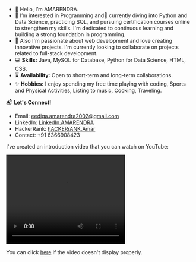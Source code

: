 - 👋 Hello, I’m AMARENDRA.
- 👀 I’m interested in Programming and🌱 currently diving into Python and Data Science, practicing SQL, and pursuing certification courses online to strengthen my skills. I'm dedicated to 
     continuous learning and building a strong foundation in programming. 
- 🚀 Also I'm passionate about web development and love creating innovative projects. I'm currently looking to collaborate on projects related to full-stack development.
- 💻 **Skills:** Java, MySQL for Database, Python for Data Science, HTML, CSS.
- ⌛ **Availability:** Open to short-term and long-term collaborations.
- ✨ **Hobbies:** I enjoy spending my free time playing with coding, Sports and Physical Activities, Listing to music, Cooking, Traveling.

📬 **Let's Connect!**
- Email: eediga.amarendra2002@gmail.com
- LinkedIn: [LinkedIn.AMARENDRA](https://www.linkedin.com/in/eediga-amarendra-03b88324b/)
- HackerRank: [hACKERrANK.Amar](https://www.hackerrank.com/dashboard)
- Contact: +91 6366908423

I've created an introduction video that you can watch on YouTube:

<video width="320" height="240" controls>
  <source src="[https://youtu.be/vAzhV3zTv98]" type="video/mp4">
  Your browser does not support the video tag.
</video>

You can click [here]([https://youtu.be/vAzhV3zTv98]) if the video doesn't display properly.

  
<!---
AMARENDRA-EEDIGA/AMARENDRA-EEDIGA is a ✨ special ✨ repository because its `README.md` (this file) appears on your GitHub profile.
You can click the Preview link to take a look at your changes.
--->
